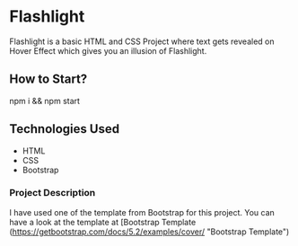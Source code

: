 # Flashlight
Flashlight is a basic HTML and CSS Project where text gets revealed on  Hover Effect which gives you an illusion of Flashlight. 

## How to Start?

npm i && npm start


## Technologies Used
- HTML
- CSS
- Bootstrap

### Project Description

I have used one of the template from Bootstrap for this project. You can have a look at the template at [Bootstrap Template (https://getbootstrap.com/docs/5.2/examples/cover/ "Bootstrap Template")

